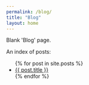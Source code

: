 ```yaml
---
permalink: /blog/
title: "Blog"
layout: home
---
```


Blank 'Blog' page.

An index of posts:

<ul>
  {% for post in site.posts %}
    <li>
      <a href="{{ post.url }}">{{ post.title }}</a>
    </li>
  {% endfor %}
</ul>


